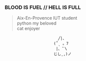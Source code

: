 ### BLOOD IS FUEL // HELL IS FULL

> Aix-En-Provence IUT student  
> python my beloved  
> cat enjoyer

                            ╱|、
                          (˚ˎ 。7  
                           |、˜〵          
                          じしˍ,)ノ
